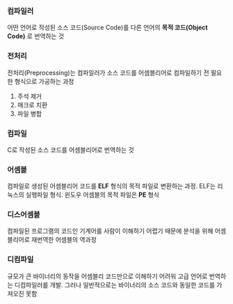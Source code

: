 ### 컴파일러
어떤 언어로 작성된 소스 코드(Source Code)를 다른 언어의 **목적 코드(Object Code)** 로 번역하는 것

### 전처리
전처리(Preprocessing)는 컴파일러가 소스 코드를 어셈블리어로 컴파일하기 전 필요한 형식으로 가공하는 과정

1. 주석 제거
2. 매크로 치환
3. 파일 병합

### 컴파일
C로 작성된 소스 코드를 어셈블리어로 번역하는 것

### 어셈블
컴파일로 생성된 어셈블리어 코드를 **ELF** 형식의 목적 파일로 변환하는 과정. ELF는 리눅스의 실행파일 형식. 윈도우 어셈블의 목적 파일은 **PE** 형식

### 디스어셈블
컴파일된 프로그램의 코드인 기계어를 사람이 이해하기 어렵기 때문에 분석을 위해 어셈블리어로 재번역한 어셈블의 역과정

### 디컴파일
규모가 큰 바이너리의 동작을 어셈블리 코드만으로 이해하기 어려워 고급 언어로 번역하는 디컴파일러를 개발. 그러나 일반적으로는 바이너리의 소스 코드와 동일한 코드를 가져오진 못함


